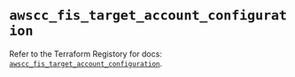 # `awscc_fis_target_account_configuration`

Refer to the Terraform Registory for docs: [`awscc_fis_target_account_configuration`](https://registry.terraform.io/providers/hashicorp/awscc/0.70.0/docs/resources/fis_target_account_configuration).

